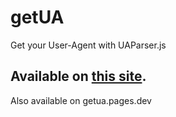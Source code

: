 # getUA
Get your User-Agent with UAParser.js
## Available on [this site](//ua.realtvop.eu.org).
Also available on getua.pages.dev